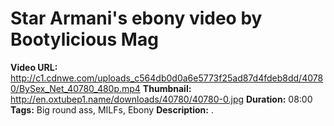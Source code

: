 # Star Armani's ebony video by Bootylicious Mag

**Video URL:** http://c1.cdnwe.com/uploads_c564db0d0a6e5773f25ad87d4fdeb8dd/40780/BySex_Net_40780_480p.mp4
**Thumbnail:** http://en.oxtubep1.name/downloads/40780/40780-0.jpg
**Duration:** 08:00
**Tags:** Big round ass, MILFs, Ebony
**Description:** .